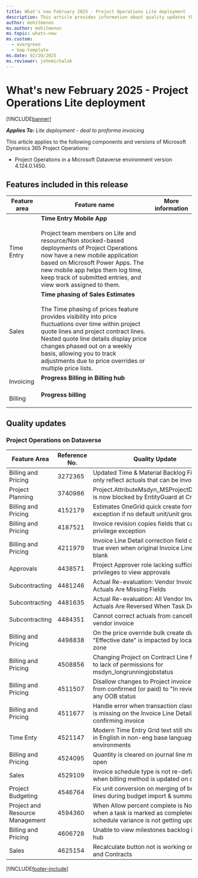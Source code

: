 ```yaml
---
title: What's new February 2025 - Project Operations Lite deployment
description: This article provides information about quality updates that are available in the February 2025 release of Microsoft Dynamics 365 Project Operations Lite deployment.
author: mohitmenon
ms.author: mohitmenon
ms.topic: whats-new
ms.custom:
  - evergreen
  - bap-template
ms.date: 02/20/2025
ms.reviewer: johnmichalak
---
```


# What's new February 2025 - Project Operations Lite deployment

[!INCLUDE[banner](../../includes/banner.md)]

_**Applies To:** Lite deployment - deal to proforma invoicing_

This article applies to the following components and versions of Microsoft Dynamics 365 Project Operations:

- Project Operations in a Microsoft Dataverse environment version 4.124.0.1450.

## Features included in this release

| **Feature area** | **Feature name** | **More information** |
| --- | --- | --- |
| Time Entry |**Time Entry Mobile App** <br><br> Project team members on Lite and resource/Non stocked-based deployments of Project Operations now have a new mobile application based on Microsoft Power Apps. The new mobile app helps them log time, keep track of submitted entries, and view work assigned to them. | |
| Sales |**Time phasing of Sales Estimates** <br><br> The Time phasing of prices feature provides visibility into price fluctuations over time within project quote lines and project contract lines. Nested quote line details display price changes phased out on a weekly basis, allowing you to track adjustments due to price overrides or multiple price lists.| |
| Invoicing |**Progress Billing in Billing hub** <br><br> | |
| Billing |**Progress billing** <br><br> | |


## Quality updates

### Project Operations on Dataverse

| **Feature Area** | **Reference No.** | **Quality Update** |
| --- | --- | --- |
|Billing and Pricing|	3272365|	Updated Time & Material Backlog Filters to only reflect actuals that can be invoiced|
|Project Planning|	3740986|	Project.AttributeMsdyn_MSProjectDocument is now blocked by EntityGuard at Create|
|Billing and Pricing|	4152179|	Estimates OneGrid quick create form throws exception if no default unit/unit group exist|
|Billing and Pricing|	4187521|	Invoice revision copies fields that cause privilege exception|
|Billing and Pricing|	4211979|	Invoice Line Detail correction field can be true even when original Invoice Line Detail is blank|
|Approvals|	4438571|	Project Approver role lacking sufficient privileges to view approvals|
|Subcontracting|	4481246|	Actual Re-evaluation: Vendor Invoice Cost Actuals Are Missing Fields|
|Subcontracting|	4481635|	Actual Re-evaluation: All Vendor Invoice Actuals Are Reversed When Task Deleted|
|Subcontracting|	4484351|	Cannot correct actuals from cancelled vendor invoice|
|Billing and Pricing|	4498838|	On the price override bulk create dialog, "Effective date" is impacted by local time zone|
|Billing and Pricing|	4508856|	Changing Project on Contract Line fails due to lack of permissions for msdyn_longrunningjobstatus|
|Billing and Pricing|	4511507|	Disallow changes to Project invoice status from confirmed (or paid) to "In review" or any OOB status|
|Billing and Pricing|	4511677|	Handle error when transaction classification is missing on the Invoice Line Detail when confirming invoice|
|Time Enty|	4521147|	Modern Time Entry Grid text still shows up in English in non-eng base language environments|
|Billing and Pricing|	4524095|	Quantity is cleared on journal line main form open|
|Sales|	4529109|	Invoice schedule type is not re-defaulted when billing method is updated on quote line|
|Project Budgeting|	4546764|	Fix unit conversion on merging of budget lines during budget import & summarization|
|Project and Resource Management|	4594360|	When Allow percent complete is No, and when a task is marked as completed, schedule variance is not getting updated.|
|Billing and Pricing|	4606728|	Unable to view milestones backlog in Billing hub|
|Sales|	4625154|	Recalculate button not is working on Quotes and Contracts|

[!INCLUDE[footer-include](../../includes/footer-banner.md)]
